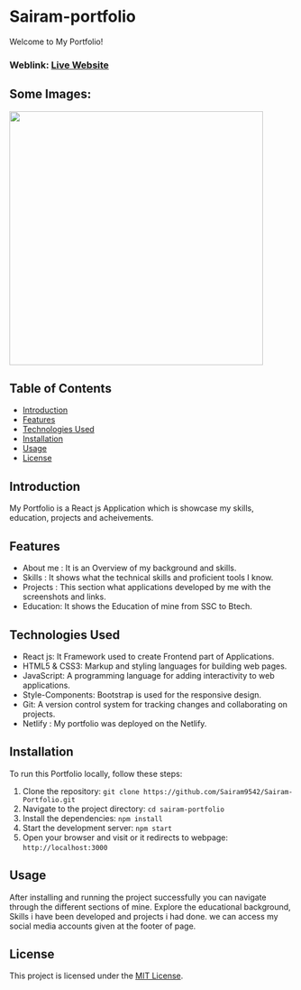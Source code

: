 # Sairam-portfolio

Welcome to My  Portfolio!

### Weblink: [Live Website](https://sairamganapavarapu.netlify.app/)
## Some Images:
<img width="450px;" src="https://res.cloudinary.com/dz1zt2xfc/image/upload/v1732638947/portfolio_zwkl4s.png"/>

## Table of Contents
- [Introduction](#introduction)
- [Features](#features)
- [Technologies Used](#technologies-used)
- [Installation](#installation)
- [Usage](#usage)
- [License](#license)

## Introduction
My Portfolio is a React js Application which is showcase my skills, education, projects and acheivements.

## Features
- About me : It is an Overview of my background and skills.
- Skills   : It shows what the technical skills and proficient tools I know.
- Projects : This section what applications developed by me with the screenshots and links.
- Education: It shows the Education of mine from SSC to Btech.


## Technologies Used
- React js: It Framework used to create Frontend part of Applications.
- HTML5 & CSS3: Markup and styling languages for building web pages.
- JavaScript: A programming language for adding interactivity to web applications.
- Style-Components: Bootstrap is used for the responsive design.
- Git: A version control system for tracking changes and collaborating on projects.
- Netlify : My portfolio was deployed on the Netlify.

## Installation
To run this Portfolio locally, follow these steps:

1. Clone the repository: `git clone https://github.com/Sairam9542/Sairam-Portfolio.git`
2. Navigate to the project directory: `cd sairam-portfolio`
3. Install the dependencies: `npm install`
4. Start the development server: `npm start`
5. Open your browser and visit or it redirects to webpage: `http://localhost:3000`

## Usage
After installing and running the project successfully you can navigate through the different sections of mine. Explore the educational background, Skills i have been developed and projects i had done. we can access my social media accounts given at the footer of page.

## License
This project is licensed under the [MIT License](LICENSE).
